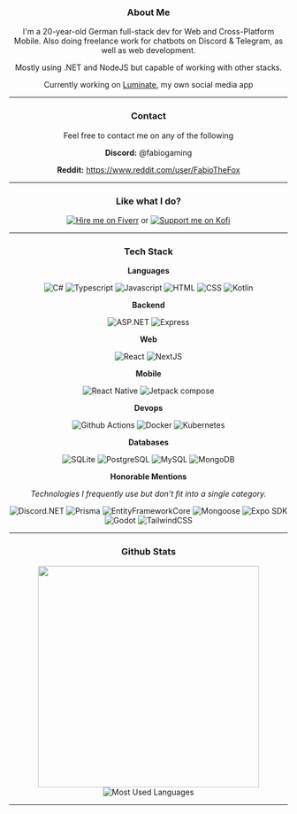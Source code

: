 <div align="center">
  
  ### **About Me**
  I'm a 20-year-old German full-stack dev for Web and Cross-Platform Mobile. Also doing freelance work for chatbots on Discord & Telegram, as well as web development.
  
  Mostly using .NET and NodeJS but capable of working with other stacks.

  Currently working on [Luminate](https://github.com/LuminateDev), my own social media app

---

  ### **Contact**

  Feel free to contact me on any of the following
  <div>
    
   **Discord:** @fabiogaming
   
   **Reddit:** https://www.reddit.com/user/FabioTheFox
   
  </div>

---

### Like what I do?
<div>
  
  [![Hire me on Fiverr](https://img.shields.io/badge/Hire%20Me%20On%20Fiverr-1DBF73?style=for-the-badge&logo=fiverr&logoColor=white)](https://fiverr.com/fabidevservices/)
  or
  [![Support me on Kofi](https://img.shields.io/badge/Support%20Me%20On%20Kofi-FF6433?style=for-the-badge&logo=kofi&logoColor=white)](https://ko-fi.com/fabiothefox)
  
</div>
  

---
  
  ### **Tech Stack**
  **Languages**
  <div>
    
   ![C#](https://img.shields.io/badge/C%23-512BD4?style=for-the-badge&logo=.NET&logoColor=white)
   ![Typescript](https://img.shields.io/badge/TypeScript-3178C6?style=for-the-badge&logo=typescript&logoColor=white)
   ![Javascript](https://img.shields.io/badge/Javascript-F7DF1E?style=for-the-badge&logo=javascript&logoColor=white)
   ![HTML](https://img.shields.io/badge/HTML-E34F26?style=for-the-badge&logo=html5&logoColor=white)
   ![CSS](https://img.shields.io/badge/CSS-663399?style=for-the-badge&logo=css&logoColor=white)
   ![Kotlin](https://img.shields.io/badge/Kotlin-7F52FF?style=for-the-badge&logo=kotlin&logoColor=white)
    
  </div>
  
  **Backend**
  <div>
    
   ![ASP.NET](https://img.shields.io/badge/ASP.NET-512BD4?style=for-the-badge&logo=.NET&logoColor=white)
   ![Express](https://img.shields.io/badge/Express-000000?style=for-the-badge&logo=express&logoColor=white)
   
  </div>

  **Web**
  <div>
    
   ![React](https://img.shields.io/badge/React-61DAFB?style=for-the-badge&logo=react&logoColor=white)
   ![NextJS](https://img.shields.io/badge/NextJS-000000?style=for-the-badge&logo=next.js&logoColor=white)
   
  </div>

  **Mobile**
  <div>
    
   ![React Native](https://img.shields.io/badge/React%20Native-61DAFB?style=for-the-badge&logo=react&logoColor=white)
   ![Jetpack compose](https://img.shields.io/badge/Jetpack%20Compose-4285F4?style=for-the-badge&logo=jetpackCompose&logoColor=white)
   
  </div>

  **Devops**
  <div>

   ![Github Actions](https://img.shields.io/badge/Github%20Actions-2088FF?style=for-the-badge&logo=githubActions&logoColor=white)
   ![Docker](https://img.shields.io/badge/Docker-2496ED?style=for-the-badge&logo=docker&logoColor=white)
   ![Kubernetes](https://img.shields.io/badge/Kubernetes-326CE5?style=for-the-badge&logo=kubernetes&logoColor=white)
    
  </div>

  **Databases**
  <div>
    
   ![SQLite](https://img.shields.io/badge/SQLite-003B57?style=for-the-badge&logo=sqlite&logoColor=white)
   ![PostgreSQL](https://img.shields.io/badge/PostgreSQL-4169E1?style=for-the-badge&logo=postgresql&logoColor=white)
   ![MySQL](https://img.shields.io/badge/MySQL-4479A1?style=for-the-badge&logo=mysql&logoColor=white)
   ![MongoDB](https://img.shields.io/badge/MongoDB-47A248?style=for-the-badge&logo=mongodb&logoColor=white)
   
  </div>

  **Honorable Mentions**
  
  _Technologies I frequently use but don’t fit into a single category._
  <div>

   ![Discord.NET](https://img.shields.io/badge/Discord.NET-5865F2?style=for-the-badge&logo=.NET&logoColor=white)
   ![Prisma](https://img.shields.io/badge/Prisma-2D3748?style=for-the-badge&logo=prisma&logoColor=white)
   ![EntityFrameworkCore](https://img.shields.io/badge/EntityFrameworkCore-512BD4?style=for-the-badge&logo=.NET&logoColor=white)
   ![Mongoose](https://img.shields.io/badge/Mongoose-880000?style=for-the-badge&logo=mongoose&logoColor=white)
   ![Expo SDK](https://img.shields.io/badge/Expo%20SDK-1C2024?style=for-the-badge&logo=expo&logoColor=white)
   ![Godot](https://img.shields.io/badge/Godot-478CBF?style=for-the-badge&logo=godotengine&logoColor=white)
  ![TailwindCSS](https://img.shields.io/badge/TailwindCSS%20%26%20NativeWind-06B6D4?style=for-the-badge&logo=tailwindcss&logoColor=white)
   
  </div>

---

  ### **Github Stats**

  <div>

   <img src="https://github-readme-stats.vercel.app/api?username=fabiogaming&show_icons=true&theme=radical" width="400">
   <img src="https://github-readme-stats.vercel.app/api/top-langs/?username=fabiogaming&layout=compact&theme=radical" alt="Most Used Languages">
  </div>

---
  
</div>
